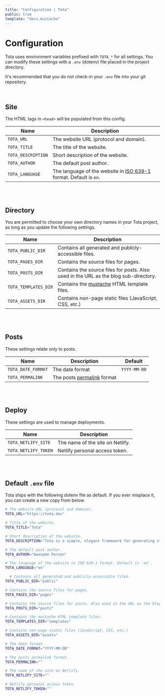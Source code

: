 ```yaml
---
title: "Configuration | Tota"
public: true
template: "docs.mustache"
---
```


# Configuration

Tota uses environment variables prefixed with `TOTA_*` for all settings.
You can modify these settings with a `.env` (dotenv) file placed in the
project directory.

It's recommended that you do not check-in your `.env` file into your git
repository.

<br>

## Site

The HTML tags in `<head>` will be populated from this config.

Name | Description
--- | ---
`TOTA_URL` | The website URL (protocol and domain).
`TOTA_TITLE` | The title of the website.
`TOTA_DESCRIPTION` | Short description of the website.
`TOTA_AUTHOR` | The default post author.
`TOTA_LANGUAGE` | The language of the website in [ISO 639-1](https://en.wikipedia.org/wiki/List_of_ISO_639-1_codes) format. Default is `en`.

<br>
<br>

## Directory

You are permitted to choose your own directory names in your Tota project,
as long as you update the following settings.

Name | Description
--- | ---
`TOTA_PUBLIC_DIR` | Contains all generated and publicly-accessible files.
`TOTA_PAGES_DIR` | Contains the source files for pages.
`TOTA_POSTS_DIR` | Contains the source files for posts. Also used in the URL as the blog sub-directory.
`TOTA_TEMPLATES_DIR` | Contains the [mustache](https://mustache.github.io/mustache.5.html) HTML template files.
`TOTA_ASSETS_DIR` | Contains non-page static files (JavaScript, CSS, etc.)

<br>
<br>

## Posts

These settings relate only to posts.

Name | Description | Default
--- | --- | ---
`TOTA_DATE_FORMAT` | The date format | `YYYY-MM-DD`
`TOTA_PERMALINK` | The posts [permalink](/docs/permalinks) format

<br>
<br>

## Deploy

These settings are used to manage deployments.

Name | Description
--- | ---
`TOTA_NETLIFY_SITE` | The name of the site on Netlify.
`TOTA_NETLIFY_TOKEN` | Netlify personal access token.

<br>
<br>

## Default `.env` file

Tota ships with the following dotenv file as default. If you ever misplace it,
you can create a new copy from below.

```bash
# The website URL (protocol and domain).
TOTA_URL="https://tota.dev"

# Title of the website.
TOTA_TITLE="Tota"

# Short description of the website.
TOTA_DESCRIPTION="Tota is a simple, elegant framework for generating static sites."

# The default post author.
TOTA_AUTHOR="Awesome Person"

# The language of the website in ISO 639-1 format. Default is `en`.
TOTA_LANGUAGE="en"

  # Contains all generated and publicly-accessible files.
TOTA_PUBLIC_DIR="public"

# Contains the source files for pages.
TOTA_PAGES_DIR="pages"

# Contains the source files for posts. Also used in the URL as the blog directory.
TOTA_POSTS_DIR="posts"

# Contains the mustache HTML template files.
TOTA_TEMPLATES_DIR="templates"

# Contains non-page static files (JavaScript, CSS, etc.)
TOTA_ASSETS_DIR="assets"

# The date format.
TOTA_DATE_FORMAT="YYYY-MM-DD"

# The posts permalink format.
TOTA_PERMALINK=""

# The name of the site on Netlify.
TOTA_NETLIFY_SITE=""

# Netlify personal access token.
TOTA_NETLIFY_TOKEN=""
```

